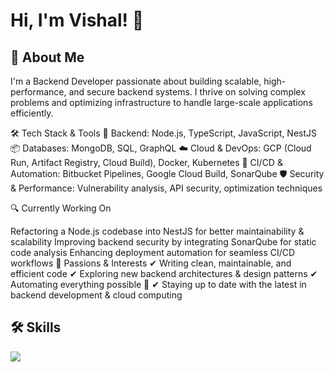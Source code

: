 
# Hi, I'm Vishal! 👋


## 🚀 About Me
I'm a Backend Developer passionate about building scalable, high-performance, and secure backend systems. I thrive on solving complex problems and optimizing infrastructure to handle large-scale applications efficiently.

🛠 Tech Stack & Tools
🚀 Backend: Node.js, TypeScript, JavaScript, NestJS
📦 Databases: MongoDB, SQL, GraphQL
☁️ Cloud & DevOps: GCP (Cloud Run, Artifact Registry, Cloud Build), Docker, Kubernetes
🔄 CI/CD & Automation: Bitbucket Pipelines, Google Cloud Build, SonarQube
🛡 Security & Performance: Vulnerability analysis, API security, optimization techniques

🔍 Currently Working On

Refactoring a Node.js codebase into NestJS for better maintainability & scalability
Improving backend security by integrating SonarQube for static code analysis
Enhancing deployment automation for seamless CI/CD workflows
📌 Passions & Interests
✔ Writing clean, maintainable, and efficient code
✔ Exploring new backend architectures & design patterns
✔ Automating everything possible 🚀
✔ Staying up to date with the latest in backend development & cloud computing


## 🛠 Skills 
<img src="https://skillicons.dev/icons?i=html,css,bootstrap,js,ts,nodejs,express,nestjs,graphql,mongodb,mysql,git,docker,github,githubactions,jest,linux,figma,vscode,k8s" />


